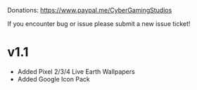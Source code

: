 Donations:
https://www.paypal.me/CyberGamingStudios

If you encounter bug or issue please submit a new issue ticket!

# v1.1
- Added Pixel 2/3/4 Live Earth Wallpapers
- Added Google Icon Pack